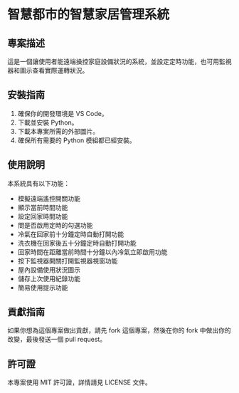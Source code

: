 # 智慧都市的智慧家居管理系統

## 專案描述

這是一個讓使用者能遠端操控家庭設備狀況的系統，並設定定時功能，也可用監視器和圖示查看實際運轉狀況。

## 安裝指南

1. 確保你的開發環境是 VS Code。
2. 下載並安裝 Python。
3. 下載本專案所需的外部圖片。
4. 確保所有需要的 Python 模組都已經安裝。

## 使用說明

本系統具有以下功能：

- 模擬遠端遙控開關功能
- 顯示當前時間功能
- 設定回家時間功能
- 問是否啟用定時的勾選功能
- 冷氣在回家前十分鐘定時自動打開功能
- 洗衣機在回家後五十分鐘定時自動打開功能
- 回家時間在距離當前時間十分鐘以內冷氣立即啟用功能
- 按下監視器開關打開監視器視窗功能
- 屋內設備使用狀況圖示
- 儲存上次使用紀錄功能
- 簡易使用提示功能

## 貢獻指南

如果你想為這個專案做出貢獻，請先 fork 這個專案，然後在你的 fork 中做出你的改變，最後發送一個 pull request。

## 許可證

本專案使用 MIT 許可證，詳情請見 LICENSE 文件。

